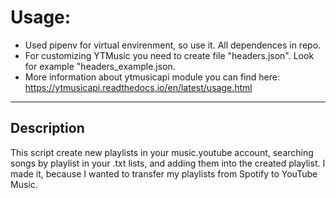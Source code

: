 # Usage:
- Used pipenv for virtual envirenment, so use it. All dependences in repo.
- For customizing YTMusic you need to create file "headers.json". Look for example "headers_example.json.
- More information about ytmusicapi module you can find here: https://ytmusicapi.readthedocs.io/en/latest/usage.html

---
## Description
This script create new playlists in your music.youtube account, searching songs by playlist in your .txt lists, and adding them into the created playlist.
I made it, because I wanted to transfer my playlists from Spotify to YouTube Music.   